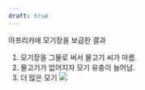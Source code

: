 ```yaml
---
draft: true
---
```

아프리카에 모기장을 보급한 결과
1. 모기장을 그물로 써서 물고기 씨가 마름.
2. 물고기가 없어지자 모기 유충이 늘어남.
3. 더 많은 모기
![](https://twitter.com/King_James_Kim/status/1806440302825345320)
